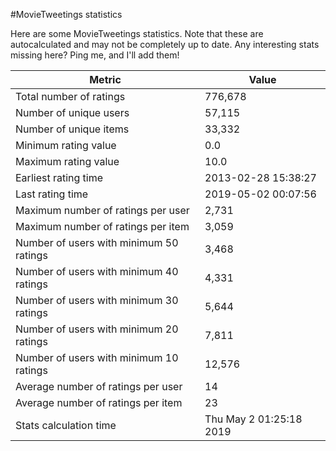 #MovieTweetings statistics

Here are some MovieTweetings statistics. Note that these are autocalculated and may not be completely up to date. Any interesting stats missing here? Ping me, and I'll add them!

Metric | Value
--- | ---
Total number of ratings                 | 776,678
Number of unique users                  | 57,115
Number of unique items                  | 33,332
Minimum rating value                    | 0.0
Maximum rating value                    | 10.0
Earliest rating time                    | 2013-02-28 15:38:27
Last rating time                        | 2019-05-02 00:07:56
Maximum number of ratings per user      | 2,731
Maximum number of ratings per item      | 3,059
Number of users with minimum 50 ratings | 3,468
Number of users with minimum 40 ratings | 4,331
Number of users with minimum 30 ratings | 5,644
Number of users with minimum 20 ratings | 7,811
Number of users with minimum 10 ratings | 12,576
Average number of ratings per user      | 14
Average number of ratings per item      | 23
Stats calculation time                  | Thu May  2 01:25:18 2019

